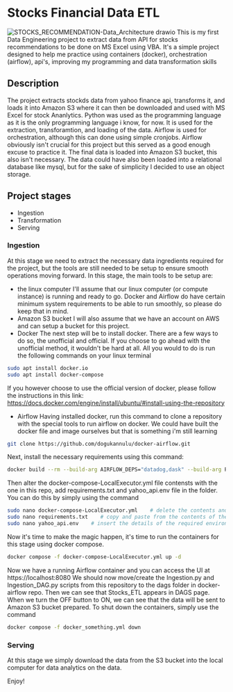 # Stocks Financial Data ETL
![STOCKS_RECOMMENDATION-Data_Architecture drawio](https://github.com/Ebube0011/de_StocksRecommendations/assets/149321069/a6ab279b-162d-4d84-8d5d-ea2e2b181055)
This is my first Data Engineering project to extract data from API for stocks recommendations to be done on MS Excel using VBA. It's a simple project designed to help me practice using containers (docker), orchestration (airflow), api's, improving my programming and data transformation skills

## Description
The project extracts stockds data from yahoo finance api, transforms it, and loads it into Amazon S3 where it can then be downloaded and used with MS Excel for stock Ananlytics. Python was used as the programming language as it is the only programming language i know, for now. It is used for the extraction, transforamtion, and loading of the data. Airflow is used for orchestration, although this can done using simple cronjobs. Airflow obviously isn't crucial for this project but this served as a good enough excuse to practice it.
The final data is loaded into Amazon S3 bucket, this also isn't necessary. The data could have also been loaded into a relational database like mysql, but for the sake of simplicity I decided to use an object storage. 

## Project stages
- Ingestion
- Transformation
- Serving

### Ingestion
At this stage we need to extract the necessary data ingredients required for the project, but the tools are still needed to be setup to ensure smooth operations moving forward. In this stage, the main tools to be setup are:
- the linux computer
  I'll assume that our linux computer (or compute instance) is running and ready to go. Docker and Airflow do have certain minimum system requirements to be able to run smoothly, so please do keep that in mind.
- Amazon S3 bucket
  I will also assume that we have an account on AWS and can setup a bucket for this project.
- Docker
  The next step will be to install docker. There are a few ways to do so, the unofficial and official. If you choose to go ahead with the unofficial method, it wouldn't be hard at all. All you would to do is run the following commands on your linux terminal
```bash
sudo apt install docker.io
sudo apt install docker-compose
```
If you however choose to use the official version of docker, please follow the instructions in this link: https://docs.docker.com/engine/install/ubuntu/#install-using-the-repository
- Airflow
  Having installed docker, run this command to clone a repository with the special tools to run airflow on docker. We could have built the docker file and image ourselves but that is something i'm still learning
```bash
git clone https://github.com/dogukannulu/docker-airflow.git
```
Next, install the necessary requirements using this command:
```bash
docker build --rm --build-arg AIRFLOW_DEPS="datadog,dask" --build-arg PYTHON_DEPS="flask_oauthlib>=0.9" -t puckel/docker-airflow .
```
Then alter the docker-compose-LocalExecutor.yml file contensts with the one in this repo, add requirements.txt and yahoo_api.env file in the folder. You can do this by simply using the command
```bash
sudo nano docker-compose-LocalExecutor.yml    # delete the contents and replace with contents of the one in this repository
sudo nano requirements.txt    # copy and paste from the contents of the one in this repository
sudo nano yahoo_api.env    # insert the details of the required environment variables
```
Now it's time to make the magic happen, it's time to run the containers for this stage using docker compose.
```bash
docker compose -f docker-compose-LocalExecutor.yml up -d
```
Now we have a running Airflow container and you can access the UI at https://localhost:8080
We should now move/create the Ingestion.py and Ingestion_DAG.py scripts from this repository to the dags folder in docker-airflow repo. Then we can see that Stocks_ETL appears in DAGS page.
When we turn the OFF button to ON, we can see that the data will be sent to Amazon S3 bucket prepared.
To shut down the containers, simply use the command
```bash
docker compose -f docker_something.yml down
```
 
### Serving
At this stage we simply download the data from the S3 bucket into the local computer for data analytics on the data. 

Enjoy!



